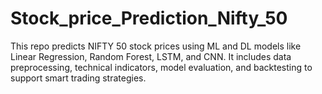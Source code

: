 # Stock_price_Prediction_Nifty_50
This repo predicts NIFTY 50 stock prices using ML and DL models like Linear Regression, Random Forest, LSTM, and CNN. It includes data preprocessing, technical indicators, model evaluation, and backtesting to support smart trading strategies.
